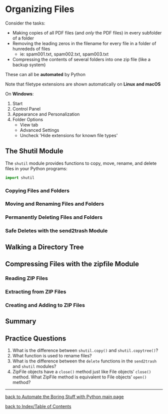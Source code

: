 # Organizing Files

Consider the tasks:
* Making copies of all PDF files (and *only* the PDF files) in every subfolder of a folder
* Removing the leading zeros in the filename for every file in a folder of hunrededs of files
    - ie: spam001.txt, spam002.txt, spam003.txt
* Compressing the contents of several folders into one zip file (like a backup system)

These can all be **automated** by Python

Note that filetype extensions are shown automatically on **Linux and macOS**

On **Windows**:
1. Start
2. Control Panel
3. Appearance and Personalization
4. Folder Options
    - View tab
    - Advanced Settings
    - Uncheck 'Hide extensions for known file types'


## The Shutil Module

The `shutil` module provides functions to copy, move, rename, and delete files in your Python 
programs:
```python
import shutil
```

### Copying Files and Folders

### Moving and Renaming Files and Folders

### Permanently Deleting Files and Folders

### Safe Deletes with the send2trash Module


## Walking a Directory Tree


## Compressing Files with the zipfile Module

### Reading ZIP Files

### Extracting from ZIP Files

### Creating and Adding to ZIP Files


## Summary


## Practice Questions

1. What is the difference between `shutil.copy()` and `shutil.copytree()`?
2. What function is used to rename files?
3. What is the difference between the `delete` functions in the `send2trash` and `shutil` modules?
4. ZipFile objects have a `close()` method just like File objects’ `close()` method. What ZipFile 
method is equivalent to File objects’ `open()` method?


---
[back to Automate the Boring Stuff with Python main page](atbswp.md)

[back to Index/Table of Contents](index.md)

